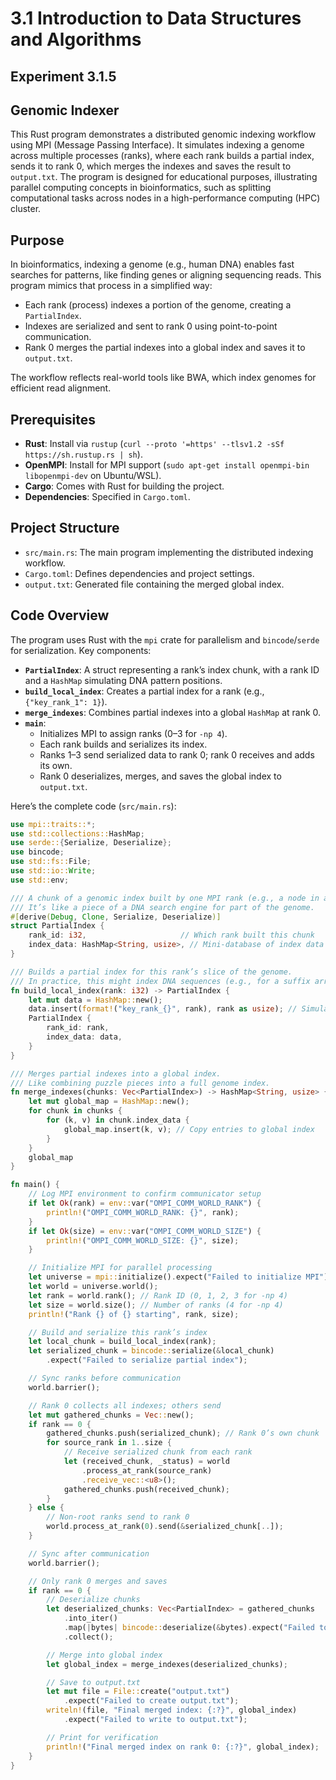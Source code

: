 # 3.1 Introduction to Data Structures and Algorithms
## Experiment 3.1.5
## Genomic Indexer

This Rust program demonstrates a distributed genomic indexing workflow using MPI (Message Passing Interface). It simulates indexing a genome across multiple processes (ranks), where each rank builds a partial index, sends it to rank 0, which merges the indexes and saves the result to `output.txt`. The program is designed for educational purposes, illustrating parallel computing concepts in bioinformatics, such as splitting computational tasks across nodes in a high-performance computing (HPC) cluster.

## Purpose

In bioinformatics, indexing a genome (e.g., human DNA) enables fast searches for patterns, like finding genes or aligning sequencing reads. This program mimics that process in a simplified way:
- Each rank (process) indexes a portion of the genome, creating a `PartialIndex`.
- Indexes are serialized and sent to rank 0 using point-to-point communication.
- Rank 0 merges the partial indexes into a global index and saves it to `output.txt`.

The workflow reflects real-world tools like BWA, which index genomes for efficient read alignment.

## Prerequisites

- **Rust**: Install via `rustup` (`curl --proto '=https' --tlsv1.2 -sSf https://sh.rustup.rs | sh`).
- **OpenMPI**: Install for MPI support (`sudo apt-get install openmpi-bin libopenmpi-dev` on Ubuntu/WSL).
- **Cargo**: Comes with Rust for building the project.
- **Dependencies**: Specified in `Cargo.toml`.

## Project Structure

- `src/main.rs`: The main program implementing the distributed indexing workflow.
- `Cargo.toml`: Defines dependencies and project settings.
- `output.txt`: Generated file containing the merged global index.

## Code Overview

The program uses Rust with the `mpi` crate for parallelism and `bincode`/`serde` for serialization. Key components:

- **`PartialIndex`**: A struct representing a rank’s index chunk, with a rank ID and a `HashMap` simulating DNA pattern positions.
- **`build_local_index`**: Creates a partial index for a rank (e.g., `{"key_rank_1": 1}`).
- **`merge_indexes`**: Combines partial indexes into a global `HashMap` at rank 0.
- **`main`**:
  - Initializes MPI to assign ranks (0–3 for `-np 4`).
  - Each rank builds and serializes its index.
  - Ranks 1–3 send serialized data to rank 0; rank 0 receives and adds its own.
  - Rank 0 deserializes, merges, and saves the global index to `output.txt`.

Here’s the complete code (`src/main.rs`):

```rust
use mpi::traits::*;
use std::collections::HashMap;
use serde::{Serialize, Deserialize};
use bincode;
use std::fs::File;
use std::io::Write;
use std::env;

/// A chunk of a genomic index built by one MPI rank (e.g., a node in an HPC cluster).
/// It’s like a piece of a DNA search engine for part of the genome.
#[derive(Debug, Clone, Serialize, Deserialize)]
struct PartialIndex {
    rank_id: i32,                     // Which rank built this chunk
    index_data: HashMap<String, usize>, // Mini-database of index data
}

/// Builds a partial index for this rank’s slice of the genome.
/// In practice, this might index DNA sequences (e.g., for a suffix array).
fn build_local_index(rank: i32) -> PartialIndex {
    let mut data = HashMap::new();
    data.insert(format!("key_rank_{}", rank), rank as usize); // Simulate index entry
    PartialIndex {
        rank_id: rank,
        index_data: data,
    }
}

/// Merges partial indexes into a global index.
/// Like combining puzzle pieces into a full genome index.
fn merge_indexes(chunks: Vec<PartialIndex>) -> HashMap<String, usize> {
    let mut global_map = HashMap::new();
    for chunk in chunks {
        for (k, v) in chunk.index_data {
            global_map.insert(k, v); // Copy entries to global index
        }
    }
    global_map
}

fn main() {
    // Log MPI environment to confirm communicator setup
    if let Ok(rank) = env::var("OMPI_COMM_WORLD_RANK") {
        println!("OMPI_COMM_WORLD_RANK: {}", rank);
    }
    if let Ok(size) = env::var("OMPI_COMM_WORLD_SIZE") {
        println!("OMPI_COMM_WORLD_SIZE: {}", size);
    }

    // Initialize MPI for parallel processing
    let universe = mpi::initialize().expect("Failed to initialize MPI");
    let world = universe.world();
    let rank = world.rank(); // Rank ID (0, 1, 2, 3 for -np 4)
    let size = world.size(); // Number of ranks (4 for -np 4)
    println!("Rank {} of {} starting", rank, size);

    // Build and serialize this rank’s index
    let local_chunk = build_local_index(rank);
    let serialized_chunk = bincode::serialize(&local_chunk)
        .expect("Failed to serialize partial index");

    // Sync ranks before communication
    world.barrier();

    // Rank 0 collects all indexes; others send
    let mut gathered_chunks = Vec::new();
    if rank == 0 {
        gathered_chunks.push(serialized_chunk); // Rank 0’s own chunk
        for source_rank in 1..size {
            // Receive serialized chunk from each rank
            let (received_chunk, _status) = world
                .process_at_rank(source_rank)
                .receive_vec::<u8>();
            gathered_chunks.push(received_chunk);
        }
    } else {
        // Non-root ranks send to rank 0
        world.process_at_rank(0).send(&serialized_chunk[..]);
    }

    // Sync after communication
    world.barrier();

    // Only rank 0 merges and saves
    if rank == 0 {
        // Deserialize chunks
        let deserialized_chunks: Vec<PartialIndex> = gathered_chunks
            .into_iter()
            .map(|bytes| bincode::deserialize(&bytes).expect("Failed to deserialize"))
            .collect();

        // Merge into global index
        let global_index = merge_indexes(deserialized_chunks);

        // Save to output.txt
        let mut file = File::create("output.txt")
            .expect("Failed to create output.txt");
        writeln!(file, "Final merged index: {:?}", global_index)
            .expect("Failed to write to output.txt");

        // Print for verification
        println!("Final merged index on rank 0: {:?}", global_index);
    }
}
